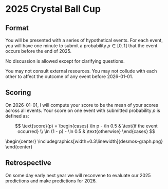 # 2025 Crystal Ball Cup 

## Format

You will be presented with a series of hypothetical events. For each event, you will have 
one minute to submit a probability $p \in [0, 1]$ that the event occurs before the end
of 2025. 

No discussion is allowed except for clarifying questions. 

You may not consult external resources. You may not collude with each other to affect the 
outcome of any event before 2026-01-01.

## Scoring

On 2026-01-01, I will compute your score to be the mean of your scores across all events. 
Your score on one event with submitted probability $p$ is defined as:

$$
\text{score}(p) =
\begin{cases}
\ln p - \ln 0.5 & \text{if the event occurred} \\
\ln (1 - p) - \ln 0.5 & \text{otherwise}
\end{cases}
$$

\begin{center}
\includegraphics[width=0.3\linewidth]{desmos-graph.png}
\end{center}

## Retrospective

On some day early next year we will reconvene to evaluate our 2025 predictions 
and make predictions for 2026.

